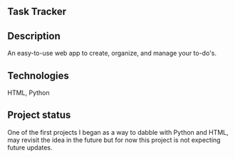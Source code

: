 ## Task Tracker

## Description
An easy-to-use web app to create, organize, and manage your to-do's.

## Technologies
HTML, Python

## Project status
One of the first projects I began as a way to dabble with Python and HTML, may revisit the idea in the future but for now this project is not expecting future updates.
